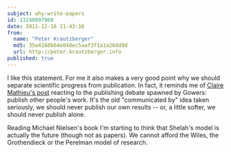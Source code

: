 ```yaml
---
subject: why-write-papers
id: 13240897960
date: 2011-12-16 21:43:16
from:
  name: "Peter Krautzberger"
  md5: 35e4168b64e040ec5aaf3f1a1a26dd9d
  url: http://peter.krautzberger.info
published: true
---
```

I like this statement. For me it also makes a very good point why we should separate scientific progress from publication. In fact, it reminds me of [Claire Mathieu's post](http://teachingintrotocs.blogspot.com/2011/11/journals-conferences-arxiv-my-solution.html) reacting to the publishing debate spawned by Gowers: publish other people's work. It's the old "communicated by" idea taken seriously, we should never publish our own results -- or, a little softer, we should never publish alone. 

Reading Michael Nielsen's book I'm starting to think that Shelah's model is actually the future (though not as papers). We cannot afford the Wiles, the Grothendieck or the Perelman model of research.
